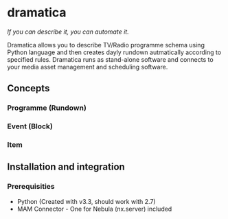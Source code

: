 dramatica
=========
*If you can describe it, you can automate it.*

Dramatica allows you to describe TV/Radio programme schema using Python language and then creates dayly rundown autmatically
according to specified rules. Dramatica runs as stand-alone software and connects to your media asset management and scheduling
software.


## Concepts
 
### Programme (Rundown)
### Event (Block)
### Item

## Installation and integration

### Prerequisities
* Python (Created with v3.3, should work with 2.7)
* MAM Connector - One for Nebula (nx.server) included